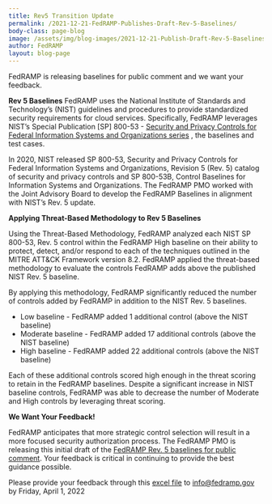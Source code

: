 ```yaml
---
title: Rev5 Transition Update
permalink: /2021-12-21-FedRAMP-Publishes-Draft-Rev-5-Baselines/
body-class: page-blog
image: /assets/img/blog-images/2021-12-21-Publish-Draft-Rev-5-Baselines_2021-05-06-Rev5-Update.png
author: FedRAMP
layout: blog-page
---
```

FedRAMP is releasing baselines for public comment and we want your feedback. 

<strong>Rev 5 Baselines</strong>
FedRAMP uses the National Institute of Standards and Technology’s (NIST) guidelines and procedures to provide standardized security requirements for cloud services. Specifically, FedRAMP leverages NIST’s Special Publication [SP] 800-53 - <a href="https://csrc.nist.gov/publications/detail/sp/800-53/rev-5/finalincluding" target="_blank">Security and Privacy Controls for Federal Information Systems and Organizations series</a> <i class="fas fa-external-link-alt fa-sm"></i>, the baselines and test cases.

In 2020, NIST released SP 800-53, Security and Privacy Controls for Federal Information Systems and Organizations, Revision 5 (Rev. 5) catalog of security and privacy controls and SP 800-53B, Control Baselines for Information Systems and Organizations. The FedRAMP PMO worked with the Joint Advisory Board to develop the FedRAMP Baselines in alignment with NIST’s Rev. 5 update.

<strong>Applying Threat-Based Methodology to Rev 5 Baselines</strong>

Using the Threat-Based Methodology, FedRAMP analyzed each NIST SP 800-53, Rev. 5 control within the FedRAMP High baseline on their ability to protect, detect, and/or respond to each of the techniques outlined in the MITRE ATT&CK Framework version 8.2. FedRAMP applied the threat-based methodology to evaluate the controls FedRAMP adds above the published NIST Rev. 5 baseline. 

By applying this methodology, FedRAMP significantly reduced the number of controls added by FedRAMP in addition to the NIST Rev. 5 baselines.  
- Low baseline - FedRAMP added 1 additional control (above the NIST baseline) 
- Moderate baseline - FedRAMP added 17 additional controls (above the NIST baseline)
- High baseline -  FedRAMP added 22 additional controls (above the NIST baseline)

Each of these additional controls scored high enough in the threat scoring to retain in the FedRAMP baselines. Despite a significant increase in NIST baseline controls, FedRAMP was able to decrease the number of Moderate and High controls by leveraging threat scoring.

<strong>We Want Your Feedback!</strong>

FedRAMP anticipates that more strategic control selection will result in a more focused security authorization process. The FedRAMP PMO is releasing this initial draft of the <a href="https://www.fedramp.gov/assets/resources/documents/FedRAMP_Security_Controls_Baseline_Rev_5_Public_Comment_2021_12_20.xlsx">FedRAMP Rev. 5 baselines for public comment</a>. Your feedback is critical in continuing to provide the best guidance possible.

Please provide your feedback through this <a href="https://www.fedramp.gov/assets/resources/documents/FedRAMP_Draft_Rev5_Baselines_Feedback.xlsx">excel file</a> to <a href="mailto:info@fedramp.gov">info@fedramp.gov</a> by Friday, April 1, 2022
